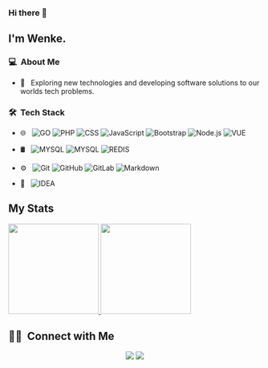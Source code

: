 ### Hi there 👋

## I'm Wenke.

### 💻 &nbsp;About Me 

- 🤔 &nbsp; Exploring new technologies and developing software solutions to our worlds tech problems.


### 🛠 &nbsp;Tech Stack

- 🌐 &nbsp;
  ![GO](https://img.shields.io/badge/GO-282C34?style=flat&logo=GO)
  ![PHP](https://img.shields.io/badge/PHP-282C34?style=flat&logo=PHP)
  ![CSS](https://img.shields.io/badge/CSS3-282C34?style=flat&logo=CSS3)
  ![JavaScript](https://img.shields.io/badge/JavaScript-282C34?style=flat&logo=javascript)
  ![Bootstrap](https://img.shields.io/badge/Bootstrap-282C34?style=flat&logo=bootstrap)
  ![Node.js](https://img.shields.io/badge/Node.js-282C34?style=flat&logo=node.js)
  ![VUE](https://img.shields.io/badge/VUE-282C34?style=flat&logo=VUE.JS)

- 🛢 &nbsp;
  ![MYSQL](https://img.shields.io/badge/MySQL-282C34?style=flat&logo=mysql)
  ![MYSQL](https://img.shields.io/badge/SQLite-282C34?style=flat&logo=sqlite)
  ![REDIS](https://img.shields.io/badge/Redis-282C34?style=flat&logo=redis)
- ⚙️ &nbsp;
  ![Git](https://img.shields.io/badge/-Git-282C34?style=flat&logo=git)
  ![GitHub](https://img.shields.io/badge/-GitHub-282C34?style=flat&logo=github)
  ![GitLab](https://img.shields.io/badge/-GitLab-282C34?style=flat&logo=gitlab)
  ![Markdown](https://img.shields.io/badge/-Markdown-282C34?style=flat&logo=markdown)
- 🔧 &nbsp;
  ![IDEA](https://img.shields.io/badge/IDEA-282C34?style=flat&logo=IntelliJ%20IDEA&logoColor=007ACC)

## My Stats
<p>
<a href="https://github.com/wenkechen">
  <img height="180em" src="https://github-readme-stats.vercel.app/api?username=wenkechen&show_icons=true" />
  <img height="180em" src="https://github-readme-stats-eight-theta.vercel.app/api/top-langs/?username=wenkechen&layout=compact&show_icons=true" />
</a>
</p>

##  🤝🏻 &nbsp;Connect with Me

<p align="center">
<a href="https://wenkechen.github.io"><img src="https://img.shields.io/badge/-wenkechen.github.io-3423A6?style=flat-square&logo=Google-Chrome&logoColor=white"/></a>
<a href="mailto:wencochen@gamil.com"><img src="https://img.shields.io/badge/-wencochen@gamil.com-D14836?style=flat-square&logo=Gmail&logoColor=white"/></a>

<!--
**cdthomp1/cdthomp1** is a ✨ _special_ ✨ repository because its `README.md` (this file) appears on your GitHub profile.
